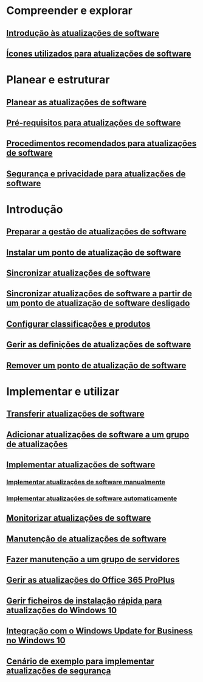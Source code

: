 # Compreender e explorar
## [Introdução às atualizações de software](understand/software-updates-introduction.md)
## [Ícones utilizados para atualizações de software](understand/software-updates-icons.md)

# Planear e estruturar
## [Planear as atualizações de software](plan-design/plan-for-software-updates.md)
## [Pré-requisitos para atualizações de software](plan-design/prerequisites-for-software-updates.md)
## [Procedimentos recomendados para atualizações de software](plan-design/software-updates-best-practices.md)
## [Segurança e privacidade para atualizações de software](plan-design/security-and-privacy-for-software-updates.md)

# Introdução
## [Preparar a gestão de atualizações de software](get-started/prepare-for-software-updates-management.md)
## [Instalar um ponto de atualização de software](get-started/install-a-software-update-point.md)
## [Sincronizar atualizações de software](get-started/synchronize-software-updates.md)
## [Sincronizar atualizações de software a partir de um ponto de atualização de software desligado](get-started/synchronize-software-updates-disconnected.md)
## [Configurar classificações e produtos](get-started/configure-classifications-and-products.md)
## [Gerir as definições de atualizações de software](get-started/manage-settings-for-software-updates.md)
## [Remover um ponto de atualização de software](get-started/remove-a-software-update-point.md)

# Implementar e utilizar
## [Transferir atualizações de software](deploy-use/download-software-updates.md)

## [Adicionar atualizações de software a um grupo de atualizações](deploy-use/add-software-updates-to-an-update-group.md)
## [Implementar atualizações de software](deploy-use/deploy-software-updates.md)
### [Implementar atualizações de software manualmente](deploy-use/manually-deploy-software-updates.md)
### [Implementar atualizações de software automaticamente](deploy-use/automatically-deploy-software-updates.md)

## [Monitorizar atualizações de software](deploy-use/monitor-software-updates.md)
## [Manutenção de atualizações de software](deploy-use/software-updates-maintenance.md)
## [Fazer manutenção a um grupo de servidores](deploy-use/service-a-server-group.md)
## [Gerir as atualizações do Office 365 ProPlus](deploy-use/manage-office-365-proplus-updates.md)
## [Gerir ficheiros de instalação rápida para atualizações do Windows 10](deploy-use/manage-express-installation-files-for-windows-10-updates.md)
## [Integração com o Windows Update for Business no Windows 10](deploy-use/integrate-windows-update-for-business-windows-10.md)
## [Cenário de exemplo para implementar atualizações de segurança](deploy-use/example-scenario-deploy-monitor-monthly-security-updates.md)
